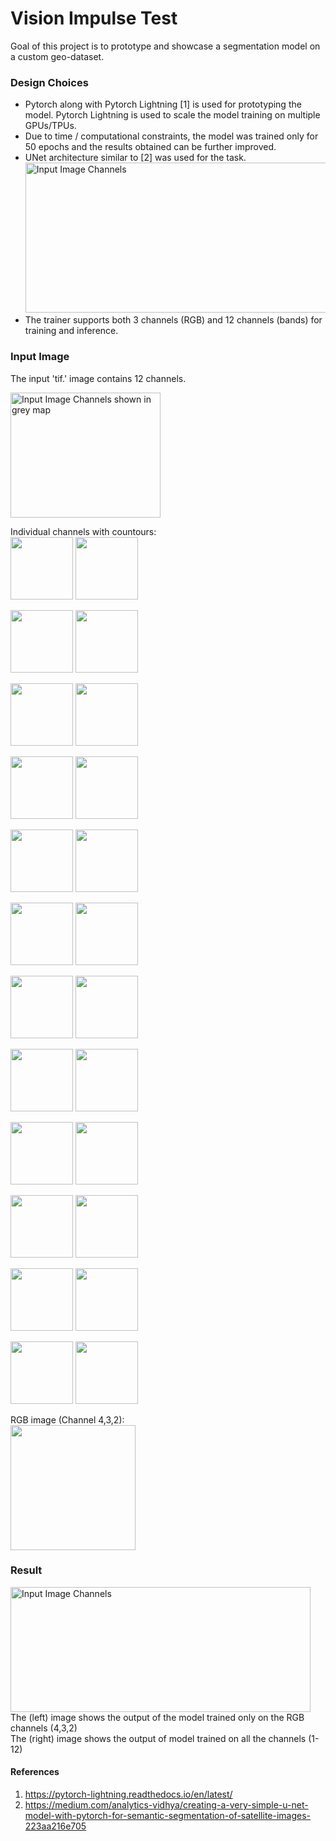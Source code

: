 # Vision Impulse Test

Goal of this project is to prototype and showcase a segmentation model on a custom geo-dataset. 

### Design Choices
* Pytorch along with Pytorch Lightning [1] is used for prototyping the model. 
  Pytorch Lightning is used to scale the model training on multiple GPUs/TPUs.        
* Due to time / computational constraints, the model was trained only for 50 epochs and the results obtained can be further improved.
* UNet architecture similar to [2] was used for the task.
  <img width="640" height="240" src="https://github.com/njanirudh/Vision-Impulse-Test/blob/feature-segmentation/assets/unet_architecture.png" title="Input Image Channels">
* The trainer supports both 3 channels (RGB) and 12 channels (bands) for training and inference.

### Input Image
The input 'tif.' image contains 12 channels.  

<img width="240" height="200" src="https://github.com/njanirudh/Vision-Impulse-Test/blob/feature-segmentation/assets/12_img_collage.png" title="Input Image Channels shown in grey map">

Individual channels with countours:      
<img src="https://github.com/njanirudh/Vision-Impulse-Test/blob/feature-segmentation/assets/graphs/c0_p.png" width="100"/> <img src="https://github.com/njanirudh/Vision-Impulse-Test/blob/feature-segmentation/assets/graphs/c0_c.png" width="100"/> 

<img src="https://github.com/njanirudh/Vision-Impulse-Test/blob/feature-segmentation/assets/graphs/c1_p.png" width="100"/> <img src="https://github.com/njanirudh/Vision-Impulse-Test/blob/feature-segmentation/assets/graphs/c1_c.png" width="100"/> 

<img src="https://github.com/njanirudh/Vision-Impulse-Test/blob/feature-segmentation/assets/graphs/c2_p.png" width="100"/> <img src="https://github.com/njanirudh/Vision-Impulse-Test/blob/feature-segmentation/assets/graphs/c2_c.png" width="100"/> 

<img src="https://github.com/njanirudh/Vision-Impulse-Test/blob/feature-segmentation/assets/graphs/c3_p.png" width="100"/> <img src="https://github.com/njanirudh/Vision-Impulse-Test/blob/feature-segmentation/assets/graphs/c3_c.png" width="100"/> 

<img src="https://github.com/njanirudh/Vision-Impulse-Test/blob/feature-segmentation/assets/graphs/c4_p.png" width="100"/> <img src="https://github.com/njanirudh/Vision-Impulse-Test/blob/feature-segmentation/assets/graphs/c4_c.png" width="100"/> 

<img src="https://github.com/njanirudh/Vision-Impulse-Test/blob/feature-segmentation/assets/graphs/c5_p.png" width="100"/> <img src="https://github.com/njanirudh/Vision-Impulse-Test/blob/feature-segmentation/assets/graphs/c5_c.png" width="100"/> 

<img src="https://github.com/njanirudh/Vision-Impulse-Test/blob/feature-segmentation/assets/graphs/c6_p.png" width="100"/> <img src="https://github.com/njanirudh/Vision-Impulse-Test/blob/feature-segmentation/assets/graphs/c6_c.png" width="100"/> 

<img src="https://github.com/njanirudh/Vision-Impulse-Test/blob/feature-segmentation/assets/graphs/c7_p.png" width="100"/> <img src="https://github.com/njanirudh/Vision-Impulse-Test/blob/feature-segmentation/assets/graphs/c7_c.png" width="100"/> 

<img src="https://github.com/njanirudh/Vision-Impulse-Test/blob/feature-segmentation/assets/graphs/c8_p.png" width="100"/> <img src="https://github.com/njanirudh/Vision-Impulse-Test/blob/feature-segmentation/assets/graphs/c8_c.png" width="100"/> 

<img src="https://github.com/njanirudh/Vision-Impulse-Test/blob/feature-segmentation/assets/graphs/c9_p.png" width="100"/> <img src="https://github.com/njanirudh/Vision-Impulse-Test/blob/feature-segmentation/assets/graphs/c9_c.png" width="100"/> 

<img src="https://github.com/njanirudh/Vision-Impulse-Test/blob/feature-segmentation/assets/graphs/c10_p.png" width="100"/> <img src="https://github.com/njanirudh/Vision-Impulse-Test/blob/feature-segmentation/assets/graphs/c10_c.png" width="100"/> 

<img src="https://github.com/njanirudh/Vision-Impulse-Test/blob/feature-segmentation/assets/graphs/c11_p.png" width="100"/> <img src="https://github.com/njanirudh/Vision-Impulse-Test/blob/feature-segmentation/assets/graphs/c11_c.png" width="100"/> 

RGB image (Channel 4,3,2):     
<img src="https://github.com/njanirudh/Vision-Impulse-Test/blob/feature-segmentation/assets/graphs/rgb.png" width="200"/>

### Result
<img width="480" height="200" src="https://github.com/njanirudh/Vision-Impulse-Test/blob/feature-segmentation/assets/results.png" title="Input Image Channels">
The (left) image shows the output of the model trained only on the RGB channels (4,3,2)    <br />
The (right) image shows the output of model trained on all the channels (1-12)

#### References
1. https://pytorch-lightning.readthedocs.io/en/latest/
1. https://medium.com/analytics-vidhya/creating-a-very-simple-u-net-model-with-pytorch-for-semantic-segmentation-of-satellite-images-223aa216e705

